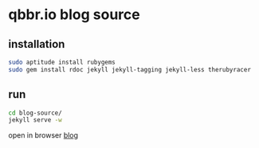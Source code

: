 qbbr.io blog source
===================

installation
------------

```bash
sudo aptitude install rubygems
sudo gem install rdoc jekyll jekyll-tagging jekyll-less therubyracer
```

run
---

```bash
cd blog-source/
jekyll serve -w
```

open in browser [blog](http://127.0.0.1:4000/)
